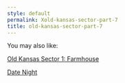 ```yaml
---
style: default
permalink: Xold-kansas-sector-part-7
title: old-kansas-sector-part-7
---
```

You may also like:

[Old Kansas Sector 1: Farmhouse](http://scp-wiki.net/old-kansas-sector)

[Date Night](http://scp-wiki.net/date-night)
